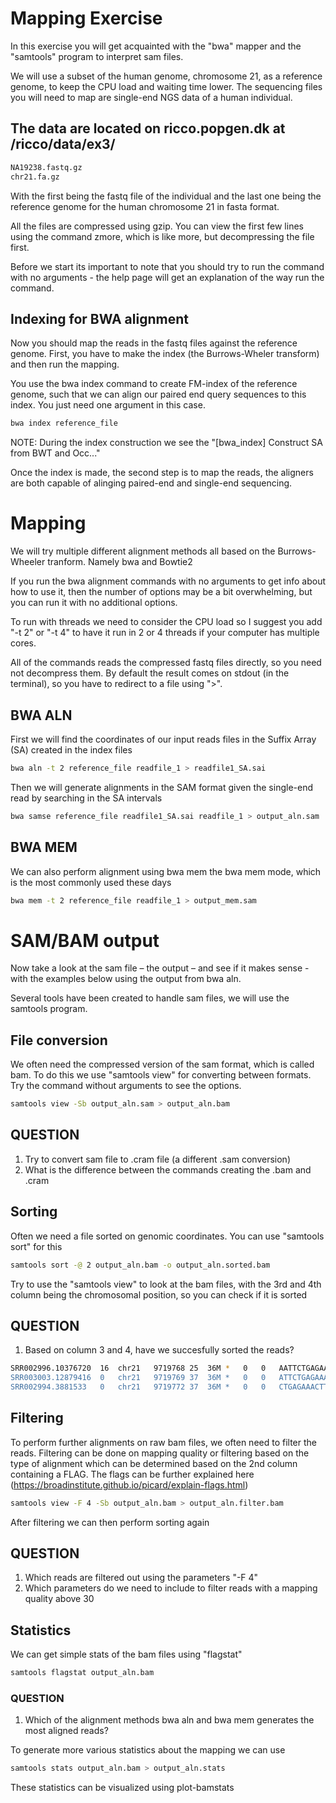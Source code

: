 # Mapping Exercise
In this exercise you will get acquainted with the "bwa" mapper and the "samtools" program to interpret sam files. 

We will use a subset of the human genome, chromosome 21, as a reference genome, to keep the CPU load and waiting time lower. 
The sequencing files you will need to map are single-end NGS data of a human individual.

## The data are located on ricco.popgen.dk at /ricco/data/ex3/
~~~bash
NA19238.fastq.gz
chr21.fa.gz
~~~
With the first being the fastq file of the individual and the last one being the reference genome for the human chromosome 21 in fasta format.

All the files are compressed using gzip. You can view the first few lines using the
command zmore, which is like more, but decompressing the file first.

Before we start its important to note that you should try to run the command with no arguments - the help page will get an explanation of the way run the command.

## Indexing for BWA alignment
Now you should map the reads in the fastq files against the reference genome. First, you
have to make the index (the Burrows-Wheler transform) and then run the mapping. 

You use the bwa index command to create FM-index of the reference genome, such that we can align our paired end query sequences to this index. 
You just need one argument in this case.

~~~bash
bwa index reference_file
~~~

NOTE: During the index construction we see the "[bwa_index] Construct SA from BWT and Occ..." 

Once the index is made, the second step is to map the reads, the aligners are both capable of alinging paired-end and single-end sequencing.

# Mapping
We will try multiple different alignment methods all based on the Burrows-Wheeler tranform. Namely bwa and Bowtie2

If you run the bwa alignment commands with no arguments to get info about how to use it, then the number
of options may be a bit overwhelming, but you can run it with no additional options.

To run with threads we need to consider the CPU load so I suggest you add "-t 2" or "-t 4" to have it run in 2 or 4 threads if your computer
has multiple cores. 

All of the commands reads the compressed fastq files directly, so you need not
decompress them. By default the result comes on stdout (in the terminal), so you have to redirect to a file using ">". 

## BWA ALN
First we will find the coordinates of our input reads files in the Suffix Array (SA) created in the index files
~~~bash
bwa aln -t 2 reference_file readfile_1 > readfile1_SA.sai
~~~

Then we will generate alignments in the SAM format given the single-end read by searching in the SA intervals
~~~bash
bwa samse reference_file readfile1_SA.sai readfile_1 > output_aln.sam
~~~

## BWA MEM
We can also perform alignment using bwa mem
the bwa mem mode, which is the most commonly used these days
~~~bash
bwa mem -t 2 reference_file readfile_1 > output_mem.sam
~~~

# SAM/BAM output
Now take a look at the sam file – the output – and see if it makes sense - with the examples below using the output from bwa aln. 

Several tools have been created to handle sam files, we will use the samtools program. 

## File conversion
We often need the compressed version of the sam format, which is called bam. To do this we use "samtools view" for converting between formats. Try
the command without arguments to see the options.

~~~bash
samtools view -Sb output_aln.sam > output_aln.bam
~~~
## QUESTION
1. Try to convert sam file to .cram file (a different .sam conversion)
2. What is the difference between the commands creating the .bam and .cram

## Sorting
Often we need a file sorted on genomic coordinates. You can use "samtools sort" for this
~~~bash
samtools sort -@ 2 output_aln.bam -o output_aln.sorted.bam
~~~
Try to use the "samtools view" to look at the bam files, with the 3rd and 4th column being the chromosomal position, so you can check if it is
sorted

## QUESTION
1. Based on column 3 and 4, have we succesfully sorted the reads?

~~~bash
SRR002996.10376720	16	chr21	9719768	25	36M	*	0	0	AATTCTGAGAAACTTCTTTGTGAGGGTTGGATTTTT	@@@@?@@@?@?@??@???>><=8>6849',%0.%5+	XT:A:U	NM:i:2	X0:i:1	X1:i:0	XM:i:2	XO:i:0	XG:i:0	MD:Z:33C0A1
SRR003003.12879416	0	chr21	9719769	37	36M	*	0	0	ATTCTGAGAAACTTCTTTGTGAGGGTTGGATTCATC	@99;<7:9=@3DB?ECEE@CBF@>;?@B@@?@A?@@	XT:A:U	NM:i:1	X0:i:1	X1:i:0	XM:i:1	XO:i:0	XG:i:0	MD:Z:35T0
SRR002994.3881533	0	chr21	9719772	37	36M	*	0	0	CTGAGAAACTTCTTTGTGAGGGTTGGATTCATTTCA	'&,/*2636B5;5@<?2E@?@=A?@@@@??>@A?@@	XT:A:U	NM:i:0	X0:i:1	X1:i:0	XM:i:0	XO:i:0	XG:i:0	MD:Z:36
~~~
## Filtering
To perform further alignments on raw bam files, we often need to filter the reads.
Filtering can be done on mapping quality or filtering based on the type of alignment which can be determined based on the 2nd column containing a FLAG. 
The flags can be further explained here (https://broadinstitute.github.io/picard/explain-flags.html)

~~~bash
samtools view -F 4 -Sb output_aln.bam > output_aln.filter.bam
~~~
After filtering we can then perform sorting again

## QUESTION
1. Which reads are filtered out using the parameters "-F 4"
2. Which parameters do we need to include to filter reads with a mapping quality above 30

## Statistics
We can get simple stats of the bam files using "flagstat"

~~~bash
samtools flagstat output_aln.bam
~~~

### QUESTION
1. Which of the alignment methods bwa aln and bwa mem generates the most aligned reads?

To generate more various statistics about the mapping we can use
 
~~~bash
samtools stats output_aln.bam > output_aln.stats
~~~
These statistics can be visualized using plot-bamstats



